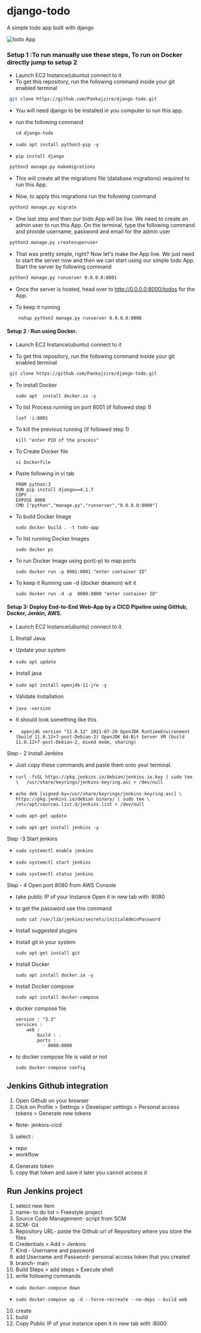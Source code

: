 

# django-todo
A simple todo app built with django

![todo App](https://raw.githubusercontent.com/shreys7/django-todo/develop/staticfiles/todoApp.png)
### Setup 1 :To run manually use these steps, To run on Docker directly jump to setup 2




* Launch EC2 Instance(ubuntu) connect to it 
* To get this repository, run the following command inside your git enabled terminal
```bash
 git clone https://github.com/Pankajzire/django-todo.git
```
* You will need django to be installed in you computer to run this app. 

* run the following command

      cd django-todo   
*
      sudo apt install python3-pip -y
*      
      pip install django
     
```bash
 python3 manage.py makemigrations
```

* This will create all the migrations file (database migrations) required to run this App.

* Now, to apply this migrations run the following command
```bash
 python3 manage.py migrate
```

* One last step and then our todo App will be live. We need to create an admin user to run this App. On the terminal, type the following command and provide username, password and email for the admin user
```bash
 python3 manage.py createsuperuser
```

* That was pretty simple, right? Now let's make the App live. We just need to start the server now and then we can start using our simple todo App. Start the server by following command

```bash
 python3 manage.py runserver 0.0.0.0:8001
```

* Once the server is hosted, head over to http://0.0.0.0:8000/todos for the App.
* To keep it running 

       nohup python3 manage.py runserver 0.0.0.0:8000

#### Setup 2 : Run using Docker. 
* Launch EC2 Instance(ubuntu) connect to it 
 
* To get this repository, run the following command inside your git enabled terminal

```bash
 git clone https://github.com/Pankajzire/django-todo.git
```
* To install Docker

      sudo apt  install docker.io -y

* To list Process running on port 8001 (if followed step 1)
    
      lsof -i:8001
    
* To kill the previous running (if followed step 1)

      kill "enter PID of the process"
    
* To Create Docker file

      vi Dockerfile

* Paste following in vi tab

      FROM python:3
      RUN pip install django==4.1.7
      COPY . .
      EXPOSE 8000
      CMD ["python","manage.py","runserver","0.0.0.0:8000"]

* To build Docker Image

      sudo docker build . -t todo-app

* To list running Docker Images

      sudo docker ps
      
* To run Docker Image using port(-p) to map ports

      sudo docker run -p 8001:8001 "enter container ID"
      
* To keep it Running use -d (docker deamon) wit it

      sudo docker run -d -p  8000:8000 "enter container ID"



#### Setup 3: Deploy End-to-End Web-App by a CICD Pipeline using GitHub, Docker, Jenkin, AWS.

* Launch EC2 Instance(ubuntu) connect to it 

1. IInstall Java:

* Update your system
 
 *     sudo apt update

* Install java

*     sudo apt install openjdk-11-jre -y

* Validate Installation

*     java -version

* It should look something like this

*       openjdk version "11.0.12" 2021-07-20 OpenJDK RuntimeEnvironment (build 11.0.12+7-post-Debian-2) OpenJDK 64-Bit Server VM (build 11.0.12+7-post-Debian-2, mixed mode, sharing)

Step - 2 Install Jenkins

* Just copy these commands and paste them onto your terminal.


*     curl -fsSL https://pkg.jenkins.io/debian/jenkins.io.key | sudo tee \   /usr/share/keyrings/jenkins-keyring.asc > /dev/null 
*     echo deb [signed-by=/usr/share/keyrings/jenkins-keyring.asc] \   https://pkg.jenkins.io/debian binary/ | sudo tee \   /etc/apt/sources.list.d/jenkins.list > /dev/null
*     sudo apt-get update 
*     sudo apt-get install jenkins -y


Step -3 Start jenkins

*     sudo systemctl enable jenkins
*     sudo systemctl start jenkins
*     sudo systemctl status jenkins

Step - 4 Open port 8080 from AWS Console

* take public IP of your Instance Open it in new tab with :8080

*  to get the password use this command
           
       sudo cat /var/lib/jenkins/secrets/initialAdminPassword
      
* Install suggested plugins

* Install git in your system     

      sudo apt-get install git
      
* Install Docker 

      sudo apt install docker.io -y

* Install Docker compose
      
      sudo apt install docker-compose

* docker compose file
      
      version : "3.3"
      services : 
          web : 
              build : .
              ports : 
                - 8000:8000


* to docker compose file is valid or not 

      sudo docker-compose config


## Jenkins Github integration 

1. Open Github on your browser
2. Click on Profile > Settings >  Developer settings >  Personal access tokens > Generate new tokens
* Note- jenkins-cicd
3. select :
* repo
* workflow
4. Generate token
5. copy that token and save it later you cannot access it

## Run Jenkins project

1. select new item 
2. name- to do list > Freestyle project
3. Source Code Management- script from SCM 
4. SCM- Git
5. Repository URL- paste the Github url of Repository where you store the files
6. Credentials > Add > Jenkins 
7. Kind - Username and password
8. add Username and Password- personal access token that you created
9. branch- main
10. Build Steps > add steps > Execute shell
11. write following commands 

    
*     sudo docker-compose down
*     sudo docker-compose up -d --force-recreate --no-deps --build web

10. create 
11. build
12. Copy Public IP of your instance open it in new tab with :8000

